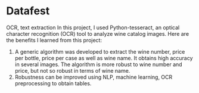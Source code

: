 # Datafest
OCR, text extraction
In this project, I used Python-tesseract, an optical character recognition (OCR) tool to analyze wine catalog images. Here are the benefits I learned from this project: 
1. A generic algorithm was developed to extract the wine number, price per bottle, price per case as well as wine name. It obtains high accuracy in several images. The algorithm is more robust to wine number and price, but not so robust in terms of wine name. 
2. Robustness can be improved using NLP, machine learning, OCR preprocessing to obtain tables. 
